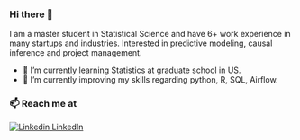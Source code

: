 ### Hi there 👋

I am a master student in Statistical Science and have 6+ work experience in many startups and industries. Interested in predictive modeling, causal inference and project management.

- 🌱 I’m currently learning Statistics at graduate school in US.
- 🔭 I’m currently improving my skills regarding python, R, SQL, Airflow.

### 📫 Reach me at 
[![Linkedin](https://i.stack.imgur.com/gVE0j.png) LinkedIn](https://www.linkedin.com/in/kyungeun-jeon-01059a106)

<!--
**jennyonjourney/jennyonjourney** is a ✨ _special_ ✨ repository because its `README.md` (this file) appears on your GitHub profile.

Here are some ideas to get you started:

- 🔭 I’m currently working on ...
- 🌱 I’m currently learning ...
- 👯 I’m looking to collaborate on ...
- 🤔 I’m looking for help with ...
- 💬 Ask me about ...
- 📫 How to reach me: ...
- 😄 Pronouns: ...
- ⚡ Fun fact: ...
-->
